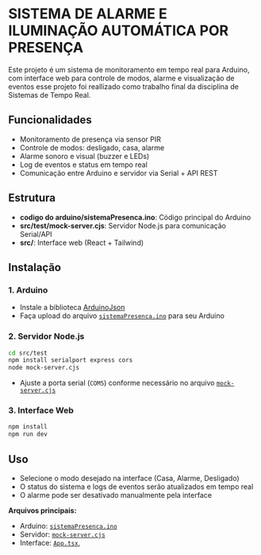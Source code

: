 # SISTEMA DE ALARME E ILUMINAÇÃO AUTOMÁTICA POR PRESENÇA


Este projeto é um sistema de monitoramento em tempo real para Arduino, com interface web para controle de modos, alarme e visualização de eventos esse projeto foi reallizado como trabalho final da disciplina de Sistemas de Tempo Real.

## Funcionalidades

- Monitoramento de presença via sensor PIR
- Controle de modos: desligado, casa, alarme
- Alarme sonoro e visual (buzzer e LEDs)
- Log de eventos e status em tempo real
- Comunicação entre Arduino e servidor via Serial + API REST

## Estrutura

- **codigo do arduino/sistemaPresenca.ino**: Código principal do Arduino
- **src/test/mock-server.cjs**: Servidor Node.js para comunicação Serial/API
- **src/**: Interface web (React + Tailwind)

## Instalação

### 1. Arduino

- Instale a biblioteca [ArduinoJson](https://arduinojson.org/)
- Faça upload do arquivo [`sistemaPresenca.ino`](src/codigo%20do%20arduino/sistemaPresenca.ino) para seu Arduino

### 2. Servidor Node.js

```sh
cd src/test
npm install serialport express cors
node mock-server.cjs
```

- Ajuste a porta serial (`COM5`) conforme necessário no arquivo [`mock-server.cjs`](src/test/mock-server.cjs)

### 3. Interface Web

```sh
npm install
npm run dev
```

## Uso

- Selecione o modo desejado na interface (Casa, Alarme, Desligado)
- O status do sistema e logs de eventos serão atualizados em tempo real
- O alarme pode ser desativado manualmente pela interface




**Arquivos principais:**
- Arduino: [`sistemaPresenca.ino`](src/codigo%20do%20arduino/sistemaPresenca.ino)
- Servidor: [`mock-server.cjs`](src/test/mock-server.cjs)
- Interface: [`App.tsx`](src/App.tsx),